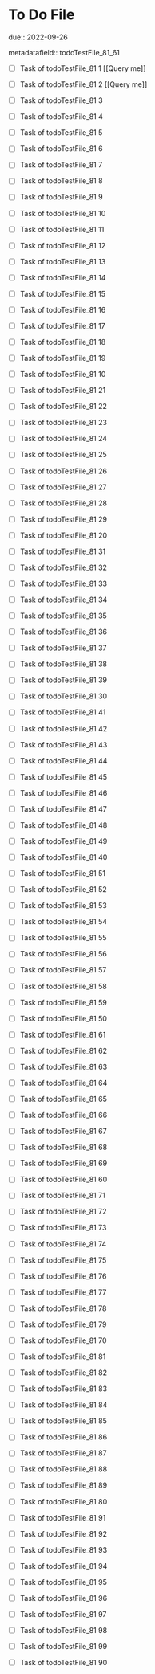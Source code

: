# To Do File

due:: 2022-09-26

metadatafield:: todoTestFile_81_61

- [ ] Task of todoTestFile_81 1 [[Query me]]
- [ ] Task of todoTestFile_81 2 [[Query me]]
- [ ] Task of todoTestFile_81 3
- [ ] Task of todoTestFile_81 4
- [ ] Task of todoTestFile_81 5
- [ ] Task of todoTestFile_81 6
- [ ] Task of todoTestFile_81 7
- [ ] Task of todoTestFile_81 8
- [ ] Task of todoTestFile_81 9
- [ ] Task of todoTestFile_81 10

- [ ] Task of todoTestFile_81 11 
- [ ] Task of todoTestFile_81 12 
- [ ] Task of todoTestFile_81 13
- [ ] Task of todoTestFile_81 14
- [ ] Task of todoTestFile_81 15
- [ ] Task of todoTestFile_81 16
- [ ] Task of todoTestFile_81 17
- [ ] Task of todoTestFile_81 18
- [ ] Task of todoTestFile_81 19
- [ ] Task of todoTestFile_81 10

- [ ] Task of todoTestFile_81 21 
- [ ] Task of todoTestFile_81 22 
- [ ] Task of todoTestFile_81 23
- [ ] Task of todoTestFile_81 24
- [ ] Task of todoTestFile_81 25
- [ ] Task of todoTestFile_81 26
- [ ] Task of todoTestFile_81 27
- [ ] Task of todoTestFile_81 28
- [ ] Task of todoTestFile_81 29
- [ ] Task of todoTestFile_81 20

- [ ] Task of todoTestFile_81 31 
- [ ] Task of todoTestFile_81 32 
- [ ] Task of todoTestFile_81 33
- [ ] Task of todoTestFile_81 34
- [ ] Task of todoTestFile_81 35
- [ ] Task of todoTestFile_81 36
- [ ] Task of todoTestFile_81 37
- [ ] Task of todoTestFile_81 38
- [ ] Task of todoTestFile_81 39
- [ ] Task of todoTestFile_81 30

- [ ] Task of todoTestFile_81 41 
- [ ] Task of todoTestFile_81 42 
- [ ] Task of todoTestFile_81 43
- [ ] Task of todoTestFile_81 44
- [ ] Task of todoTestFile_81 45
- [ ] Task of todoTestFile_81 46
- [ ] Task of todoTestFile_81 47
- [ ] Task of todoTestFile_81 48
- [ ] Task of todoTestFile_81 49
- [ ] Task of todoTestFile_81 40

- [ ] Task of todoTestFile_81 51 
- [ ] Task of todoTestFile_81 52 
- [ ] Task of todoTestFile_81 53
- [ ] Task of todoTestFile_81 54
- [ ] Task of todoTestFile_81 55
- [ ] Task of todoTestFile_81 56
- [ ] Task of todoTestFile_81 57
- [ ] Task of todoTestFile_81 58
- [ ] Task of todoTestFile_81 59
- [ ] Task of todoTestFile_81 50

- [ ] Task of todoTestFile_81 61 
- [ ] Task of todoTestFile_81 62 
- [ ] Task of todoTestFile_81 63
- [ ] Task of todoTestFile_81 64
- [ ] Task of todoTestFile_81 65
- [ ] Task of todoTestFile_81 66
- [ ] Task of todoTestFile_81 67
- [ ] Task of todoTestFile_81 68
- [ ] Task of todoTestFile_81 69
- [ ] Task of todoTestFile_81 60

- [ ] Task of todoTestFile_81 71 
- [ ] Task of todoTestFile_81 72 
- [ ] Task of todoTestFile_81 73
- [ ] Task of todoTestFile_81 74
- [ ] Task of todoTestFile_81 75
- [ ] Task of todoTestFile_81 76
- [ ] Task of todoTestFile_81 77
- [ ] Task of todoTestFile_81 78
- [ ] Task of todoTestFile_81 79
- [ ] Task of todoTestFile_81 70


- [ ] Task of todoTestFile_81 81 
- [ ] Task of todoTestFile_81 82 
- [ ] Task of todoTestFile_81 83
- [ ] Task of todoTestFile_81 84
- [ ] Task of todoTestFile_81 85
- [ ] Task of todoTestFile_81 86
- [ ] Task of todoTestFile_81 87
- [ ] Task of todoTestFile_81 88
- [ ] Task of todoTestFile_81 89
- [ ] Task of todoTestFile_81 80


- [ ] Task of todoTestFile_81 91 
- [ ] Task of todoTestFile_81 92 
- [ ] Task of todoTestFile_81 93
- [ ] Task of todoTestFile_81 94
- [ ] Task of todoTestFile_81 95
- [ ] Task of todoTestFile_81 96
- [ ] Task of todoTestFile_81 97
- [ ] Task of todoTestFile_81 98
- [ ] Task of todoTestFile_81 99
- [ ] Task of todoTestFile_81 90
